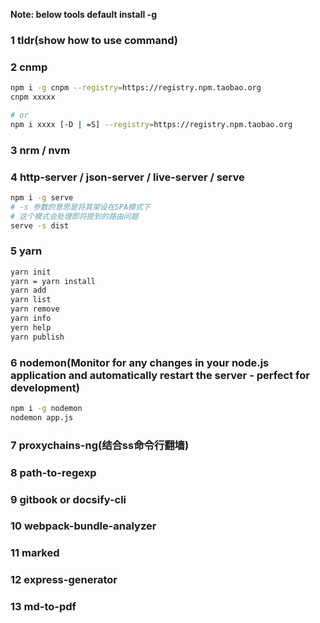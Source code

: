 **Note: below tools default install -g**

### 1 tldr(show how to use command)

### 2 cnmp
```bash
npm i -g cnpm --registry=https://registry.npm.taobao.org
cnpm xxxxx

# or
npm i xxxx [-D | =S] --registry=https://registry.npm.taobao.org
```

### 3 nrm / nvm
### 4 http-server / json-server /  live-server / serve
```bash
npm i -g serve
# -s 参数的意思是将其架设在SPA模式下
# 这个模式会处理即将提到的路由问题
serve -s dist
```

### 5 yarn
```bash
yarn init
yarn = yarn install
yarn add
yarn list
yarn remove
yarn info
yern help
yarn publish
```
### 6 nodemon(Monitor for any changes in your node.js application and automatically restart the server - perfect for development)

```bash
npm i -g nodemon
nodemon app.js
```
### 7 proxychains-ng(结合ss命令行翻墙)
### 8 path-to-regexp
### 9 gitbook or docsify-cli
### 10 webpack-bundle-analyzer
### 11 marked
### 12 express-generator
### 13 md-to-pdf
